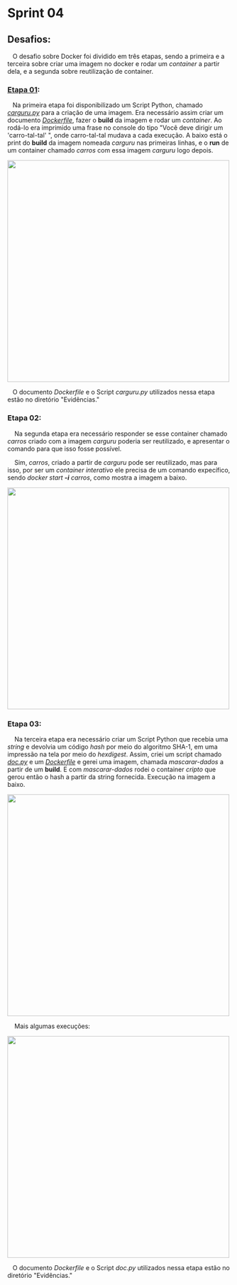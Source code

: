 # Sprint 04
## Desafios: 
&nbsp;&nbsp;&nbsp;O desafio sobre Docker foi dividido em três etapas, sendo a primeira e a terceira sobre criar uma imagem no docker e rodar um *container* a partir dela, e a segunda sobre reutilização de container.
### [Etapa 01](https://github.com/rehbeinp/EstagioC_UOL/tree/main/Sprint04/Evid%C3%AAncias):
&nbsp;&nbsp;&nbsp;Na primeira etapa foi disponibilizado um Script Python, chamado *[carguru.py](https://github.com/rehbeinp/EstagioC_UOL/blob/main/Sprint04/Evid%C3%AAncias/etapa1_carguru.py)* para a criação de uma imagem. Era necessário assim criar um documento *[Dockerfile](https://github.com/rehbeinp/EstagioC_UOL/blob/main/Sprint04/Evid%C3%AAncias/etapa1_Dockerfile)*, fazer o **build** da imagem e rodar um *container*. Ao rodá-lo era imprimido uma frase no console do tipo "Você deve dirigir um 'carro-tal-tal' ", onde carro-tal-tal mudava a cada execução. A baixo está o print do **build** da imagem nomeada *carguru* nas primeiras linhas, e o **run** de um container chamado *carros* com essa imagem *carguru* logo depois.

<img src= ..\Evidências\etapa1_build_carguru.png width=500>

&nbsp;&nbsp;&nbsp;O documento *Dockerfile* e o Script *carguru.py* utilizados nessa etapa estão no diretório "Evidências."

### Etapa 02:
&nbsp;&nbsp;&nbsp; Na segunda etapa era necessário responder se esse container chamado *carros* criado com a imagem *carguru* poderia ser reutilizado, e apresentar o comando para que isso fosse possível. <p>
&nbsp;&nbsp;&nbsp; Sim, *carros*, criado a partir de *carguru* pode ser reutilizado, mas para isso, por ser um *container interativo* ele precisa de um comando expecífico, sendo *docker start **-i** carros*, como mostra a imagem a baixo.

<img src= ..\Evidências\etapa2_reutilizar_container.png width=500>

### Etapa 03:
&nbsp;&nbsp;&nbsp; Na terceira etapa era necessário criar um Script Python que recebia uma *string* e devolvia um código *hash* por meio do algoritmo SHA-1, em uma impressão na tela por meio do *hexdigest*. Assim, criei um script chamado *[doc.py](https://github.com/rehbeinp/EstagioC_UOL/blob/main/Sprint04/Evid%C3%AAncias/etapa3_doc.py)* e um *[Dockerfile](https://github.com/rehbeinp/EstagioC_UOL/blob/main/Sprint04/Evid%C3%AAncias/etapa3_Dockerfile)* e gerei uma imagem, chamada *mascarar-dados* a partir de um **build**. E com *mascarar-dados* rodei o container *cripto* que gerou então o hash a partir da string fornecida. Execução na imagem a baixo. 

<img src= ..\Evidências\etapa03_mascarar_dados.png width=500>

&nbsp;&nbsp;&nbsp; Mais algumas execuções:

<img src= ..\Evidências\etapa03_mais_execucoes.png width=500>

&nbsp;&nbsp;&nbsp;O documento *Dockerfile* e o Script *doc.py* utilizados nessa etapa estão no diretório "Evidências."

